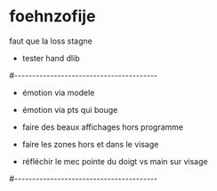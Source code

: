 # foehnzofije

faut que la loss stagne

- tester hand dlib



#----------------------------------------

- émotion via modele

- émotion via pts qui bouge

- faire des beaux affichages hors programme

- faire les zones hors et dans le visage

- réfléchir le mec pointe du doigt vs main sur visage

#----------------------------------------

